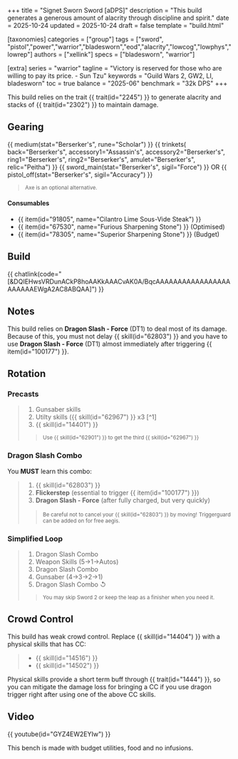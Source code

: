 +++
title = "Signet Sworn Sword [aDPS]"
description = "This build generates a generous amount of alacrity through discipline and spirit."
date = 2025-10-24
updated = 2025-10-24
draft = false
template = "build.html"

[taxonomies]
categories = ["group"]
tags = ["sword", "pistol","power","warrior","bladesworn","eod","alacrity","lowcog","lowphys","lowrep"]
authors = ["xellink"]
specs = ["bladesworn", "warrior"]

[extra]
series = "warrior"
tagline = "Victory is reserved for those who are willing to pay its price. - Sun Tzu"
keywords = "Guild Wars 2, GW2, LI, bladesworn"
toc = true
balance = "2025-06"
benchmark = "32k DPS"
+++

This build relies on the trait {{ trait(id="2245") }} to generate alacrity and stacks of {{ trait(id="2302") }} to maintain damage.

## Gearing

{{ medium(stat="Berserker's", rune="Scholar") }}
	{{ trinkets(
	back="Berserker's",
	accessory1="Assassin's",
	accessory2="Berserker's",
	ring1="Berserker's",
	ring2="Berserker's",
	amulet="Berserker's",
	relic="Peitha") }}
{{ sword_main(stat="Berserker's", sigil="Force") }} OR 
{{ pistol_off(stat="Berserker's", sigil="Accuracy") }}

> <small>Axe is an optional alternative.</small>

#### Consumables
- {{ item(id="91805", name="Cilantro Lime Sous-Vide Steak") }}
- {{ item(id="67530", name="Furious Sharpening Stone") }} (Optimised)
- {{ item(id="78305", name="Superior Sharpening Stone") }} (Budget)

## Build
{{ chatlink(code="[&DQIEHwsVRDunACkP8hoAAKkAAACvAK0A/BqcAAAAAAAAAAAAAAAAAAAAAAAEWgA2AC8ABQAA]") }}

## Notes
This build relies on **Dragon Slash - Force** (DT1) to deal most of its damage. Because of this, you must not delay {{ skill(id="62803") }} and you have to use **Dragon Slash - Force** (DT1) almost immediately after triggering {{ item(id="100177") }}.

## Rotation

### Precasts
> 1. Gunsaber skills
> 1. Utilty skills ({{ skill(id="62967") }} x3 [^1]
> 1. {{ skill(id="14401") }}
>> <small>Use {{ skill(id="62901") }} to get the third {{ skill(id="62967") }}</small>

### Dragon Slash Combo
You **MUST** learn this combo:
> 1. {{ skill(id="62803") }}
> 1. **Flickerstep** (essential to trigger {{ item(id="100177") }})
> 1. **Dragon Slash - Force** (after fully charged, but very quickly)
>> <small>Be careful not to cancel your {{ skill(id="62803") }} by moving!</small>
>> <small>Triggerguard can be added on for free aegis.</small>

### Simplified Loop
> 1. Dragon Slash Combo
> 1. Weapon Skills (5→1→Autos)
> 1. Dragon Slash Combo
> 1. Gunsaber (4→3→2→1)
> 1. Dragon Slash Combo ↺
>> <small>You may skip Sword 2 or keep the leap as a finisher when you need it.</small>

## Crowd Control
This build has weak crowd control. Replace {{ skill(id="14404") }} with a physical skills that has CC:
> * {{ skill(id="14516") }}
> * {{ skill(id="14502") }}

Physical skills provide a short term buff through {{ trait(id="1444") }}, so you can mitigate the damage loss for bringing a CC if you use dragon trigger right after using one of the above CC skills. 

## Video
{{ youtube(id="GYZ4EW2EYIw") }}

This bench is made with budget utilities, food and no infusions.
